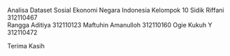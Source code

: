 Analisa Dataset Sosial Ekonomi Negara Indonesia
Kelompok 10
Sidik Riffani           312110467    
Rangga Aditiya          312110123
Maftuhin Amanulloh      312110160
Ogie Kukuh Y            312110472

Terima Kasih
